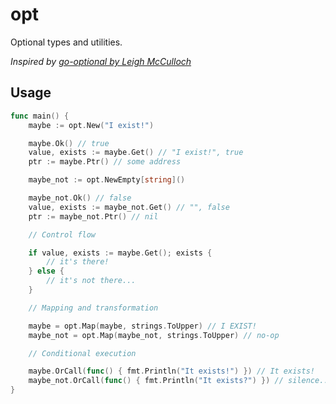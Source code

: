 # opt

Optional types and utilities.

_Inspired by [go-optional by Leigh McCulloch](https://github.com/leighmcculloch/go-optional)_

## Usage

```go
func main() {
    maybe := opt.New("I exist!")

    maybe.Ok() // true
    value, exists := maybe.Get() // "I exist!", true
    ptr := maybe.Ptr() // some address

    maybe_not := opt.NewEmpty[string]()

    maybe_not.Ok() // false
    value, exists := maybe_not.Get() // "", false
    ptr := maybe_not.Ptr() // nil

    // Control flow

    if value, exists := maybe.Get(); exists {
        // it's there!
    } else {
        // it's not there...
    }

    // Mapping and transformation

    maybe = opt.Map(maybe, strings.ToUpper) // I EXIST!
    maybe_not = opt.Map(maybe_not, strings.ToUpper) // no-op

    // Conditional execution

    maybe.OrCall(func() { fmt.Println("It exists!") }) // It exists!
    maybe_not.OrCall(func() { fmt.Println("It exists?") }) // silence...
}
```
